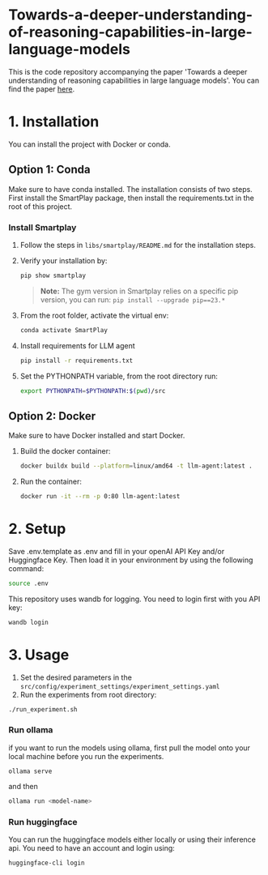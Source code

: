 # Towards-a-deeper-understanding-of-reasoning-capabilities-in-large-language-models

This is the code repository accompanying the paper 'Towards a deeper understanding of reasoning capabilities in large language models'. You can find the paper [here](https://arxiv.org/pdf/2505.10543).

# 1. Installation

You can install the project with Docker or conda.

## Option 1: Conda

Make sure to have conda installed. The installation consists of two steps. First install the SmartPlay package, then install the requirements.txt in the root of this project.

### **Install Smartplay**

1. Follow the steps in `libs/smartplay/README.md` for the installation steps.

2. Verify your installation by:

    ```bash
    pip show smartplay
    ```

    > **Note:**
    > The gym version in Smartplay relies on a specific pip version, you can run:
    > `pip install --upgrade pip==23.*`

3. From the root folder, activate the virtual env:

    ```bash
    conda activate SmartPlay
    ```

4. Install requirements for LLM agent

    ```bash
    pip install -r requirements.txt
    ```

5. Set the PYTHONPATH variable, from the root directory run:

    ```bash
    export PYTHONPATH=$PYTHONPATH:$(pwd)/src
    ```

## Option 2: Docker

Make sure to have Docker installed and start Docker.

1. Build the docker container:

    ```bash
    docker buildx build --platform=linux/amd64 -t llm-agent:latest .
    ```

2. Run the container:

    ```bash
    docker run -it --rm -p 0:80 llm-agent:latest
    ```

# 2. Setup

Save .env.template as .env and fill in your openAI API Key and/or Huggingface Key. Then load it in your environment by using the following command:

```bash
source .env
```

This repository uses wandb for logging. You need to login first with you API key:

```bash
wandb login
```

# 3. Usage


1. Set the desired parameters in the `src/config/experiment_settings/experiment_settings.yaml`
2. Run the experiments from root directory:

```bash
./run_experiment.sh
```

### Run ollama

if you want to run the models using ollama, first pull the model onto your local machine before you run the experiments.

```
ollama serve
```

and then

```bash
ollama run <model-name>
```

### Run huggingface

You can run the huggingface models either locally or using their inference api. You need to have an account and login using:

```bash
huggingface-cli login
```
